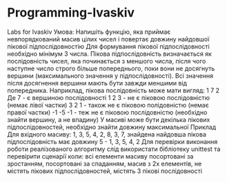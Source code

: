 # Programming-Ivaskiv
Labs for Ivaskiv
Умова:
  Напишіть функцію, яка приймає невпорядкований масив цілих чисел і повертає довжину
  найдовшої пікової підпослідовностію Для формування пікової підпослідовності необхідно
  мінімум 3 числа. Пікова підпослідовність визначається як послідовність чисел, яка
  починається з меншого числа, після чого наступне число строго більше попереднього, поки
  вони не досягнуть вершини (максимального значення у підпослідовності). Всі значення після
  досягнення вершини мають бути завжди меншими від попередника. Наприклад, пікова
  послідовність може мати вигляд:
  1 7 2 Де 7 - є вершиною послідовності
  1 2 3 - не є піковою послідовністю (немає лівої частки) 3 2 1 - також не є піковою
  полідовністю (немає правої частки) -1 -5 -1 - теж не є піковою послідовністю (необхідно
  знайти вершину, а не впадину)
  У масиві може бути декілька пікових підпослідовностей, необхідно знайти довжину
  максимальної
  Приклад Для вхідного масиву: 1, 3, 5, 4, 2, 8, 3, 7, знайдена найдовша пікова підпослідовність
  має довжину 5 - 1, 3, 5, 4, 2
  Для перевірки виконання роботи реалізованого алгоритму слід використати
  бібліотеку unittest та перевірити сценарії коли: всі елементи масиву посортовані за
  зростанням, посортовані за спаданням, масив з 2х елементів, не містять пікових
  підпослідовностей, містять 3 пікові послідовності
